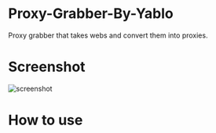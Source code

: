 # Proxy-Grabber-By-Yablo
Proxy grabber that takes webs and convert them into proxies.

<h1>Screenshot</h1>
<img align="left" alt="screenshot" src="https://github.com/yabelo/Proxy-Grabber-By-Yablo/assets/111225417/c1796e46-53a5-4abf-b695-84f95208049b" />

<br/>
<h1>How to use</h1>
<source src="https://github-production-user-asset-6210df.s3.amazonaws.com/111225417/247171958-a7f0c45a-93af-43b5-aa6b-040860ac6fce.mp4" type="video/mp4" >
